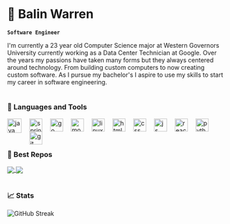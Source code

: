 # 🦥 Balin Warren

**`Software Engineer`**

I'm currently a 23 year old Computer Science major at Western Governors University currently working as a Data Center Technician at Google. Over the years my passions have taken many forms but they always centered around technology. From building custom computers to now creating custom software. As I pursue my bachelor's I aspire to use my skills to start my career in software engineering.

#

### 🔧 Languages and Tools
<img align="left" alt="java" width="33px" style="padding-right:15px;" src="https://cdn.jsdelivr.net/gh/devicons/devicon/icons/java/java-original.svg" />
<img align="left" alt="spring" width="30px" style="padding-right:15px;" src="https://cdn.jsdelivr.net/gh/devicons/devicon/icons/spring/spring-original.svg" />
<img align="left" alt="go" width="30px" style="padding-right:15px;" src="https://cdn.jsdelivr.net/gh/devicons/devicon/icons/go/go-original.svg" />
<img align="left" alt="mongodb" width="30px" style="padding-right:15px;" src="https://cdn.jsdelivr.net/gh/devicons/devicon/icons/mongodb/mongodb-original.svg" />
<img align="left" alt="linux" width="30px" style="padding-right:15px;" src="https://cdn.jsdelivr.net/gh/devicons/devicon/icons/linux/linux-original.svg" />
<img align="left" alt="html" width="30px" style="padding-right:15px;" src="https://cdn.jsdelivr.net/gh/devicons/devicon/icons/html5/html5-original.svg" />
<img align="left" alt="css" width="30px" style="padding-right:15px;" src="https://cdn.jsdelivr.net/gh/devicons/devicon/icons/css3/css3-original.svg" />
<img align="left" alt="js" width="30px" style="padding-right:15px;" src="https://cdn.jsdelivr.net/gh/devicons/devicon/icons/javascript/javascript-original.svg" />
<img align="left" alt="react" width="30px" style="padding-right:15px;" src="https://cdn.jsdelivr.net/gh/devicons/devicon/icons/react/react-original.svg" />
<img align="left" alt="python" width="30px" style="padding-right:15px;" src="https://cdn.jsdelivr.net/gh/devicons/devicon/icons/python/python-original.svg" />
<img align="left" alt="git" width="30px" style="padding-right:15px;" src="https://cdn.jsdelivr.net/gh/devicons/devicon/icons/git/git-original.svg" />
<br>
<br>

#

### 🚀 Best Repos
<a href="https://github.com/balinwarren/FormulaAPI">
  <img align="center" src="https://github-readme-stats.vercel.app/api/pin/?username=balinwarren&repo=FormulaAPI&theme=tokyonight" />
</a>
<a href="https://github.com/balinwarren/blackjack">
  <img align="center" src="https://github-readme-stats.vercel.app/api/pin/?username=balinwarren&repo=blackjack&theme=tokyonight" />
</a>
<br>
<br>

### 📈 Stats
<!--![Balin's Github Stats](https://github-readme-stats.vercel.app/api?username=balinwarren&show_icons=true&theme=tokyonight)-->
![GitHub Streak](https://streak-stats.demolab.com?user=balinwarren&theme=tokyonight&border_radius=4.5)

#



<!--
**balinwarren/balinwarren** is a ✨ _special_ ✨ repository because its `README.md` (this file) appears on your GitHub profile.

Here are some ideas to get you started:

- 🔭 I’m currently working on ...
- 🌱 I’m currently learning ...
- 👯 I’m looking to collaborate on ...
- 🤔 I’m looking for help with ...
- 💬 Ask me about ...
- 📫 How to reach me: ...
- 😄 Pronouns: ...
- ⚡ Fun fact: ...
-->
